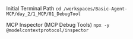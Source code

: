 Initial Terminal Path
```cd /workspaces/Basic-Agent-MCP/day_2/1_MCP/01_DebugTool```

MCP Inspector (MCP Debug Tools)
```npx -y @modelcontextprotocol/inspector```